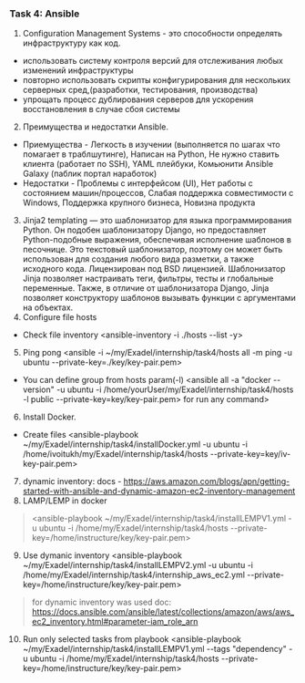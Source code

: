 ### Task 4: Ansible
1. Configuration Management Systems - это способности определять инфраструктуру как код.
* использовать систему контроля версий для отслеживания любых изменений инфраструктуры
* повторно использовать скрипты конфигурирования для нескольких серверных сред,(разработки, тестирования, производства)
* упрощать процесс дублирования серверов для ускорения восстановления в случае сбоя системы
2. Преимущества и недостатки Ansible.
* Приемущества - Легкость в изучении (выполняется по шагах что помагает в траблшутинге), Написан на Python, Не нужно ставить клиента (работает по SSH), YAML плейбуки, Комьюнити Ansible Galaxy (паблик портал наработок)
* Недостатки - Проблемы с интерфейсом (UI), Нет работы с состоянием машин/процессов, Слабая поддержка совместимости с Windows, Поддержка крупного бизнеса, Новизна продукта
3. Jinja2 templating — это шаблонизатор для языка программирования Python. Он подобен шаблонизатору Django, но предоставляет Python-подобные выражения, обеспечивая исполнение шаблонов в песочнице. Это текстовый шаблонизатор, поэтому он может быть использован для создания любого вида разметки, а также исходного кода. Лицензирован под BSD лицензией. Шаблонизатор Jinja позволяет настраивать теги, фильтры, тесты и глобальные переменные. Также, в отличие от шаблонизатора Django, Jinja позволяет конструктору шаблонов вызывать функции с аргументами на объектах.
4. Configure file hosts <hosts>
* Check file inventory <ansible-inventory -i ./hosts --list -y>
5. Ping pong <ansible -i ~/my/Exadel/internship/task4/hosts all -m ping -u ubuntu --private-key=./key/key-pair.pem>
* You can define group from hosts param(-l) <ansible all -a "docker --version" -u ubuntu -i /home/yourUser/my/Exadel/internship/task4/hosts -l public --private-key=key/key-pair.pem> for run any command>
6. Install Docker.
* Create files <ansible-playbook ~/my/Exadel/internship/task4/installDocker.yml -u ubuntu -i /home/ivoitukh/my/Exadel/internship/task4/hosts --private-key=key/iv-key-pair.pem>
7. dynamic inventory: docs - https://aws.amazon.com/blogs/apn/getting-started-with-ansible-and-dynamic-amazon-ec2-inventory-management
8. LAMP/LEMP in docker
> <ansible-playbook ~/my/Exadel/internship/task4/installLEMPV1.yml -u ubuntu -i /home/my/Exadel/internship/task4/hosts --private-key=/home/instructure/key/key-pair.pem>
9. Use dymanic inventory <ansible-playbook ~/my/Exadel/internship/task4/installLEMPV2.yml -u ubuntu -i /home/my/Exadel/internship/task4/internship_aws_ec2.yml --private-key=/home/instructure/key/key-pair.pem>
> for dynamic inventory was used doc: https://docs.ansible.com/ansible/latest/collections/amazon/aws/aws_ec2_inventory.html#parameter-iam_role_arn
10. Run only selected tasks from playbook <ansible-playbook ~/my/Exadel/internship/task4/installLEMPV1.yml --tags "dependency" -u ubuntu -i /home/my/Exadel/internship/task4/hosts --private-key=/home/instructure/key/key-pair.pem>